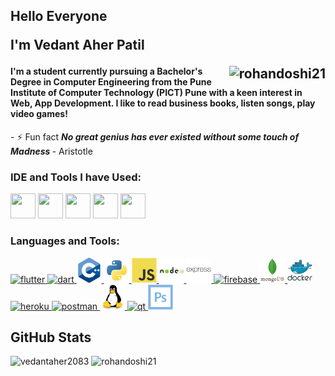<h2 >Hello Everyone 

   

 I'm Vedant Aher Patil <p align="left"> <img align = "right" src="https://komarev.com/ghpvc/?username=rohandoshi21&label=Profile%20views&color=0e75b6&style=flat" alt="rohandoshi21" /> </p> </h2>
<h4>I'm a student currently pursuing a Bachelor's Degree in Computer Engineering from the Pune Institute of Computer Technology (PICT) Pune with a keen interest in Web, App Development. I like to read business books, listen songs, play video games!</h4>
- ⚡ Fun fact <i><b>No great genius has ever existed without some touch of Madness </b></i> - Aristotle

### IDE and Tools I have Used:
<div>
<img height="40" width="40" src="https://img.icons8.com/color/48/000000/visual-studio-code-2019.png"/> 
 <img height="40" width="40" src="https://img.icons8.com/color/48/000000/pycharm.png"/>  
 <img height="40" width="40" src="https://static-00.iconduck.com/assets.00/clion-icon-256x256-zaezakn1.png"/>
 <img height="40" width="40" src="https://static-00.iconduck.com/assets.00/eclipse-icon-512x479-6ivkqawb.png"/>
 <img height="40" width="40" src="https://img.icons8.com/color/50/000000/git.png"/>
</div>

<h3 align="left">Languages and Tools:</h3>
<p align="left">
  
  <a href="https://flutter.dev" target="_blank"> 
  <img src="https://www.vectorlogo.zone/logos/flutterio/flutterio-icon.svg" alt="flutter" width="40" height="40"/> </a> 
  
  <a href="https://dart.dev" target="_blank"> 
  <img src="https://www.vectorlogo.zone/logos/dartlang/dartlang-icon.svg" alt="dart" width="40" height="40"/> </a>
  
  <a href="https://www.w3schools.com/cpp/" target="_blank"> 
  <img src="https://raw.githubusercontent.com/devicons/devicon/master/icons/cplusplus/cplusplus-original.svg" alt="cplusplus" width="40" height="40"/> </a> 
  
  <a href="https://www.python.org" target="_blank"> 
  <img src="https://raw.githubusercontent.com/devicons/devicon/master/icons/python/python-original.svg" alt="python" width="40" height="40"/> </a>
 
  <a href="https://developer.mozilla.org/en-US/docs/Web/JavaScript" target="_blank">
  <img src="https://raw.githubusercontent.com/devicons/devicon/master/icons/javascript/javascript-original.svg" alt="javascript" width="40" height="40"/> </a>
 
  <a href="https://nodejs.org" target="_blank"> 
  <img src="https://raw.githubusercontent.com/devicons/devicon/master/icons/nodejs/nodejs-original-wordmark.svg" alt="nodejs" width="40" height="40"/> </a>
 
  <a href="https://expressjs.com" target="_blank"> 
  <img src="https://raw.githubusercontent.com/devicons/devicon/master/icons/express/express-original-wordmark.svg" alt="express" width="40" height="40"/> </a>

  <a href="https://firebase.google.com/" target="_blank"> 
  <img src="https://www.vectorlogo.zone/logos/firebase/firebase-icon.svg" alt="firebase" width="40" height="40"/> </a>
 
  <a href="https://www.mongodb.com/" target="_blank">
  <img src="https://raw.githubusercontent.com/devicons/devicon/master/icons/mongodb/mongodb-original-wordmark.svg" alt="mongodb" width="40" height="40"/> </a>
 
  <a href="https://www.docker.com/" target="_blank">
  <img src="https://raw.githubusercontent.com/devicons/devicon/master/icons/docker/docker-original-wordmark.svg" alt="docker" width="40" height="40"/> </a> 
 
  <a href="https://heroku.com" target="_blank">
  <img src="https://www.vectorlogo.zone/logos/heroku/heroku-icon.svg" alt="heroku" width="40" height="40"/> </a>  
 
  <a href="https://postman.com" target="_blank"> 
  <img src="https://www.vectorlogo.zone/logos/getpostman/getpostman-icon.svg" alt="postman" width="40" height="40"/> </a>
 
  <a href="https://www.linux.org/" target="_blank">
  <img src="https://raw.githubusercontent.com/devicons/devicon/master/icons/linux/linux-original.svg" alt="linux" width="40" height="40"/> </a>
 
  <a href="https://www.qt.io/" target="_blank">
  <img src="https://upload.wikimedia.org/wikipedia/commons/0/0b/Qt_logo_2016.svg" alt="qt" width="40" height="40"/> </a>
  
  <a href="https://www.photoshop.com/en" target="_blank">
  <img src="https://raw.githubusercontent.com/devicons/devicon/master/icons/photoshop/photoshop-line.svg" alt="photoshop" width="40" height="40"/> </a> </p>
  

## GitHub Stats
<p align="center">
<div>
<img height = "180" width = "500" src="https://github-readme-stats.vercel.app/api?username=vedantaher2003&show_icons=true&theme=outrun" alt="vedantaher2083">
<img height = "180" width = "500" src="https://github-readme-stats.vercel.app/api/top-langs?username=rohandoshi21&show_icons=true&locale=en&layout=compact&theme=outrun" alt="rohandoshi21">
<!<img height = "180" width = "500" src="http://github-readme-streak-stats.herokuapp.com?user=RohanDoshi21&theme=buefy-dark&date_format=M%20j%5B%2C%20Y%5D" alt="rohandoshi21" />
</div>
</p>
